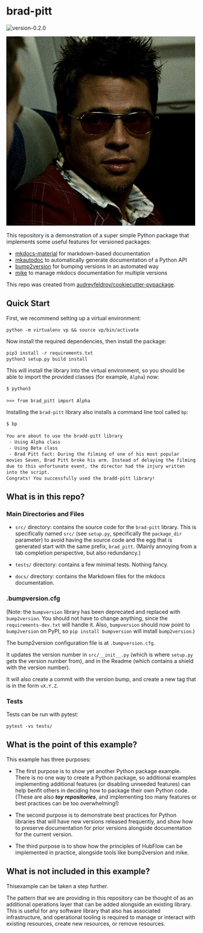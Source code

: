 # brad-pitt

<img alt="version-0.2.0" src="https://img.shields.io/badge/version-0.2.0-orange" />

![Brad Pitt](docs/img/brad.jpg)

This repository is a demonstration of a super simple Python
package that implements some useful features for versioned
packages:

* [mkdocs-material](https://squidfunk.github.io/mkdocs-material/)
  for markdown-based documentation
* [mkautodoc](https://github.com/tomchristie/mkautodoc)
  to automatically generate documentation of a Python API
* [bump2version](https://github.com/c4urself/bump2version/)
  for bumping versions in an automated way
* [mike](https://github.com/jimporter/mike)
  to manage mkdocs documentation for multiple versions

This repo was created from 
[audreyfeldroy/cookiecutter-pypackage](https://github.com/audreyfeldroy/cookiecutter-pypackage).


## Quick Start

First, we recommend setting up a virtual environment:

```
python -m virtualenv vp && source vp/bin/activate
```

Now install the required dependencies, then install the package:

```
pip3 install -r requirements.txt
python3 setup.py build install
```

This will install the library into the virtual environment, so you should
be able to import the provided classes (for example, `Alpha`) now:

```
$ python3

>>> from brad_pitt import Alpha
```

Installing the `brad-pitt` library also installs a command line tool
called `bp`:

```
$ bp

You are about to use the bradd-pitt library
 - Using Alpha class
 - Using Beta class
 - Brad Pitt fact: During the filming of one of his most popular movies Seven, Brad Pitt broke his arm. Instead of delaying the filming due to this unfortunate event, the director had the injury written into the script.
Congrats! You successfully used the bradd-pitt library!
```

## What is in this repo?

### Main Directories and Files

* `src/` directory: contains the source code for the `brad-pitt` library.
  This is specifically named `src/` (see `setup.py`, specifically the
  `package_dir` parameter) to avoid having the source code and the
  egg that is generated start with the same prefix, `brad_pitt`.
  (Mainly annoying from a tab completion perspective, but also redundancy.)

* `tests/` directory: contains a few minimal tests. Nothing fancy.

* `docs/` directory: contains the Markdown files for the mkdocs documentation.

### .bumpversion.cfg

(Note: the `bumpversion` library has been deprecated and replaced with `bump2version`.
You should not have to change anything, since the `requirements-dev.txt` will handle it.
Also, `bumpversion` should now point to `bump2version` on PyPI, so `pip install bumpversion`
will install `bump2version`.)

The bump2version configuration file is at `.bumpversion.cfg`.

It updates the version number in `src/__init__.py` (which is where `setup.py` gets
the version number from), and in the Readme (which contains a shield with the
version number).

It will also create a commit with the version bump, and create a new tag
that is in the form `vX.Y.Z`.

### Tests

Tests can be run with pytest:

```
pytest -vs tests/
```

## What is the point of this example?

This example has three purposes:

* The first purpose is to show yet another Python package example. There is no one way to
  create a Python package, so additional examples implementing additional features
  (or disabling unneeded features) can help benfit others in deciding how to package
  their own Python code. (These are also ***toy repositories***, and implementing too many
  features or best practices can be too overwhelming!)

* The second purpose is to demonstrate best practices for Python libraries that will have
  new versions released frequently, and show how to preserve documentation for prior
  versions alongside documentation for the current version.

* The third purpose is to show how the principles of HubFlow can be implemented in practice,
  alongside tools like bump2version and mike.


## What is not included in this example?

Thisexample can be taken a step further.

The pattern that we are providing in this repository can be thought of as
an additional operations layer that can be added alongside an existing
library. This is useful for any software library that also has associated
infrastructure, and operational tooling is required to manage or interact
with existing resources, create new resources, or remove resources.


